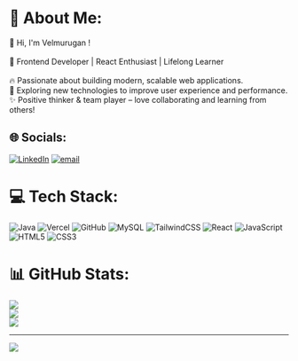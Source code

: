 # 💫 About Me:
👋 Hi, I'm Velmurugan !<br><br>🚀 Frontend Developer | React Enthusiast | Lifelong Learner<br><br> 🔥 Passionate about building modern, scalable web applications.<br>🚀 Exploring new technologies to improve user experience and performance.<br>✨ Positive thinker & team player – love collaborating and learning from others!<br>


## 🌐 Socials:
[![LinkedIn](https://img.shields.io/badge/LinkedIn-%230077B5.svg?logo=linkedin&logoColor=white)](https://linkedin.com/in/velmurugan-m-33351426a) [![email](https://img.shields.io/badge/Email-D14836?logo=gmail&logoColor=white)](mailto:mvelmurugan2192@gmail.com) 

# 💻 Tech Stack:
![Java](https://img.shields.io/badge/java-%23ED8B00.svg?style=for-the-badge&logo=openjdk&logoColor=white) ![Vercel](https://img.shields.io/badge/vercel-%23000000.svg?style=for-the-badge&logo=vercel&logoColor=white) ![GitHub](https://img.shields.io/badge/github-%23121011.svg?style=for-the-badge&logo=github&logoColor=white) ![MySQL](https://img.shields.io/badge/mysql-4479A1.svg?style=for-the-badge&logo=mysql&logoColor=white) ![TailwindCSS](https://img.shields.io/badge/tailwindcss-%2338B2AC.svg?style=for-the-badge&logo=tailwind-css&logoColor=white) ![React](https://img.shields.io/badge/react-%2320232a.svg?style=for-the-badge&logo=react&logoColor=%2361DAFB) ![JavaScript](https://img.shields.io/badge/javascript-%23323330.svg?style=for-the-badge&logo=javascript&logoColor=%23F7DF1E) ![HTML5](https://img.shields.io/badge/html5-%23E34F26.svg?style=for-the-badge&logo=html5&logoColor=white) ![CSS3](https://img.shields.io/badge/css3-%231572B6.svg?style=for-the-badge&logo=css3&logoColor=white)
# 📊 GitHub Stats:
![](https://github-readme-stats.vercel.app/api?username=Velmurugan-12&theme=dark&hide_border=false&include_all_commits=false&count_private=false)<br/>
![](https://nirzak-streak-stats.vercel.app/?user=Velmurugan-12&theme=dark&hide_border=false)<br/>
![](https://github-readme-stats.vercel.app/api/top-langs/?username=Velmurugan-12&theme=dark&hide_border=false&include_all_commits=false&count_private=false&layout=compact)

---
[![](https://visitcount.itsvg.in/api?id=Velmurugan-12&icon=0&color=0)](https://visitcount.itsvg.in)

<!-- Proudly created with GPRM ( https://gprm.itsvg.in ) -->
